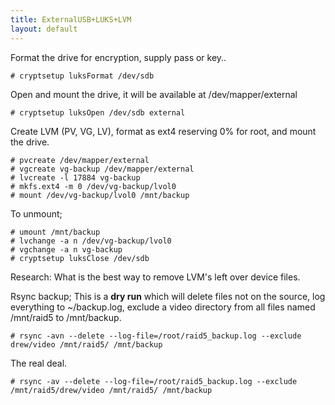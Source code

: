 ```yaml
---
title: ExternalUSB+LUKS+LVM
layout: default
---
```


Format the drive for encryption, supply pass or key..

    # cryptsetup luksFormat /dev/sdb

Open and mount the drive, it will be available at /dev/mapper/external

    # cryptsetup luksOpen /dev/sdb external

Create LVM (PV, VG, LV), format as ext4 reserving 0% for root, and mount
the drive.

    # pvcreate /dev/mapper/external
    # vgcreate vg-backup /dev/mapper/external
    # lvcreate -l 17884 vg-backup
    # mkfs.ext4 -m 0 /dev/vg-backup/lvol0
    # mount /dev/vg-backup/lvol0 /mnt/backup

To unmount;

    # umount /mnt/backup
    # lvchange -a n /dev/vg-backup/lvol0
    # vgchange -a n vg-backup
    # cryptsetup luksClose /dev/sdb

Research: What is the best way to remove LVM's left over device files.

Rsync backup; This is a **dry run** which will delete files not on the
source, log everything to ~/backup.log, exclude a video directory from
all files named /mnt/raid5 to /mnt/backup.

    # rsync -avn --delete --log-file=/root/raid5_backup.log --exclude drew/video /mnt/raid5/ /mnt/backup

The real deal.

    # rsync -av --delete --log-file=/root/raid5_backup.log --exclude /mnt/raid5/drew/video /mnt/raid5/ /mnt/backup
